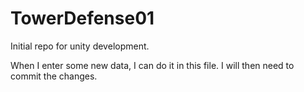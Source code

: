 # TowerDefense01
Initial repo for unity development.

When I enter some new data, I can do it in this file. I will then need to commit the changes.
